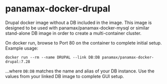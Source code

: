 panamax-docker-drupal
=====================

Drupal docker image without a DB included in the image. This image is designed to be used with panamax/panamax-docker-mysql or similar stand-alone DB image in order to create a multi-container cluster. 

On docker run, browse to Port 80 on the container to complete initial setup. 
Example usage:

<pre><code>docker run --rm --name DRUPAL --link DB:DB panamax/panamax-docker-drupal:7.28
</code></pre>

...where `DB:DB` matches the name and alias of your DB instance. Use the values from your linked DB image to complete GUI setup.
